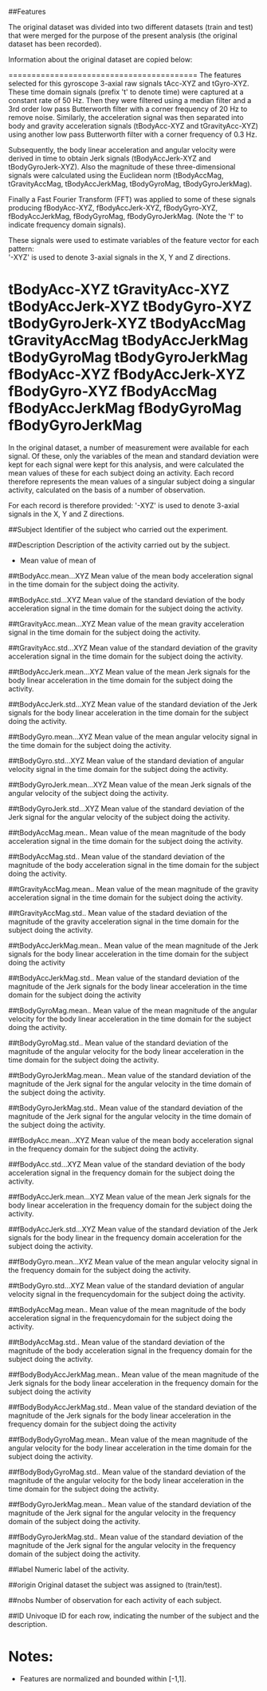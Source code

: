 ##Features


The original dataset was divided into two different datasets (train and test) that were merged for the purpose of the present analysis (the original dataset has been recorded).   

Information about the original dataset are copied below:

=========================================
The features selected for this gyroscope 3-axial raw signals tAcc-XYZ and tGyro-XYZ. These time domain signals (prefix 't' to denote time) were captured at a constant rate of 50 Hz. Then they were filtered using a median filter and a 3rd order low pass Butterworth filter with a corner frequency of 20 Hz to remove noise. Similarly, the acceleration signal was then separated into body and gravity acceleration signals (tBodyAcc-XYZ and tGravityAcc-XYZ) using another low pass Butterworth filter with a corner frequency of 0.3 Hz. 

Subsequently, the body linear acceleration and angular velocity were derived in time to obtain Jerk signals (tBodyAccJerk-XYZ and tBodyGyroJerk-XYZ). Also the magnitude of these three-dimensional signals were calculated using the Euclidean norm (tBodyAccMag, tGravityAccMag, tBodyAccJerkMag, tBodyGyroMag, tBodyGyroJerkMag). 

Finally a Fast Fourier Transform (FFT) was applied to some of these signals producing fBodyAcc-XYZ, fBodyAccJerk-XYZ, fBodyGyro-XYZ, fBodyAccJerkMag, fBodyGyroMag, fBodyGyroJerkMag. (Note the 'f' to indicate frequency domain signals). 

These signals were used to estimate variables of the feature vector for each pattern:  
'-XYZ' is used to denote 3-axial signals in the X, Y and Z directions.

tBodyAcc-XYZ
tGravityAcc-XYZ
tBodyAccJerk-XYZ
tBodyGyro-XYZ
tBodyGyroJerk-XYZ
tBodyAccMag
tGravityAccMag
tBodyAccJerkMag
tBodyGyroMag
tBodyGyroJerkMag
fBodyAcc-XYZ
fBodyAccJerk-XYZ
fBodyGyro-XYZ
fBodyAccMag
fBodyAccJerkMag
fBodyGyroMag
fBodyGyroJerkMag
================================================

In the original dataset, a number of measurement were available for each signal. Of these, only the variables of the mean and standard deviation were kept for each signal were kept for this analysis, and were calculated the mean values of these for each subject doing an activity. Each record therefore represents the mean values of a singular subject doing a singular activity, calculated on the basis of a number of observation. 

For each record is therefore provided:
'-XYZ' is used to denote 3-axial signals in the X, Y and Z directions.

##Subject
Identifier of the subject who carried out the experiment.

##Description
Description of the activity carried out by the subject.
- Mean value of mean of 

##tBodyAcc.mean...XYZ
Mean value of the mean body acceleration signal in the time domain for the subject doing the activity.

##tBodyAcc.std...XYZ
Mean value of the standard deviation of the body acceleration signal in the time domain for the subject doing the activity.

##tGravityAcc.mean...XYZ
Mean value of the mean gravity acceleration signal in the time domain for the subject doing the activity.

##tGravityAcc.std...XYZ
Mean value of the standard deviation of the gravity acceleration signal in the time domain for the subject doing the activity.

##tBodyAccJerk.mean...XYZ
Mean value of the mean Jerk signals for the body linear acceleration in the time domain for the subject doing the activity.

##tBodyAccJerk.std...XYZ
Mean value of the standard deviation of the Jerk signals for the body linear acceleration in the time domain for the subject doing the activity.

##tBodyGyro.mean...XYZ
Mean value of the mean angular velocity signal in the time domain for the subject doing the activity.

##tBodyGyro.std...XYZ
Mean value of the standard deviation of angular velocity signal in the time domain for the subject doing the activity.

##tBodyGyroJerk.mean...XYZ
Mean value of the mean Jerk signals of the angular velocity of the subject doing the activity.

##tBodyGyroJerk.std...XYZ
Mean value of the standard deviation of the Jerk signal for the angular velocity of the subject doing the activity.

##tBodyAccMag.mean..
Mean value of the mean magnitude of the body acceleration signal in the time domain for the subject doing the activity.

##tBodyAccMag.std..
Mean value of the standard deviation of the magnitude of the body acceleration signal in the time domain for the subject doing the activity.

##tGravityAccMag.mean..
Mean value of the mean magnitude of the gravity acceleration signal in the time domain for the subject doing the activity.

##tGravityAccMag.std..
Mean value of the stadard deviation of the magnitude of the gravity acceleration signal in the time domain for the subject doing the activity.

##tBodyAccJerkMag.mean..
Mean value of the mean magnitude of the Jerk signals for the body linear acceleration in the time domain for the subject doing the activity

##tBodyAccJerkMag.std..
Mean value of the standard deviation of the magnitude of the Jerk signals for the body linear acceleration in the time domain for the subject doing the activity

##tBodyGyroMag.mean..
Mean value of the mean magnitude of the angular velocity for the body linear acceleration in the time domain for the subject doing the activity.

##tBodyGyroMag.std..
Mean value of the standard deviation of the magnitude of the angular velocity for the body linear acceleration in the time domain for the subject doing the activity.

##tBodyGyroJerkMag.mean..
Mean value of the standard deviation of the magnitude of the Jerk signal for the angular velocity in the time domain of the subject doing the activity.

##tBodyGyroJerkMag.std..
Mean value of the standard deviation of the magnitude of the Jerk signal for the angular velocity in the time domain of the subject doing the activity.

##fBodyAcc.mean...XYZ
Mean value of the mean body acceleration signal in the frequency domain for the subject doing the activity.

##fBodyAcc.std...XYZ
Mean value of the standard deviation of the body acceleration signal in the frequency domain for the subject doing the activity.

##fBodyAccJerk.mean...XYZ
Mean value of the mean Jerk signals for the body linear acceleration in the frequency domain for the subject doing the activity.

##fBodyAccJerk.std...XYZ
Mean value of the standard deviation of the Jerk signals for the body linear in the frequency domain acceleration for the subject doing the activity.

##fBodyGyro.mean...XYZ
Mean value of the mean angular velocity signal in the frequency domain for the subject doing the activity.

##tBodyGyro.std...XYZ
Mean value of the standard deviation of angular velocity signal in the frequencydomain for the subject doing the activity.

##tBodyAccMag.mean..
Mean value of the mean magnitude of the body acceleration signal in the frequencydomain for the subject doing the activity.

##tBodyAccMag.std..
Mean value of the standard deviation of the magnitude of the body acceleration signal in the frequency domain for the subject doing the activity.

##fBodyBodyAccJerkMag.mean..
Mean value of the mean magnitude of the Jerk signals for the body linear acceleration in the frequency domain for the subject doing the activity

##fBodyBodyAccJerkMag.std..
Mean value of the standard deviation of the magnitude of the Jerk signals for the body linear acceleration in the frequency domain for the subject doing the activity

##fBodyBodyGyroMag.mean..
Mean value of the mean magnitude of the angular velocity for the body linear acceleration in the time domain for the subject doing the activity.

##fBodyBodyGyroMag.std..
Mean value of the standard deviation of the magnitude of the angular velocity for the body linear acceleration in the time domain for the subject doing the activity.

##fBodyGyroJerkMag.mean..
Mean value of the standard deviation of the magnitude of the Jerk signal for the angular velocity in the frequency domain of the subject doing the activity.

##fBodyGyroJerkMag.std..
Mean value of the standard deviation of the magnitude of the Jerk signal for the angular velocity in the frequency domain of the subject doing the activity.

##label
Numeric label of the activity.

##origin
Original dataset the subject was assigned to (train/test).

##nobs
Number of observation for each activity of each subject.

##ID
Univoque ID for each row, indicating the number of the subject and the description.

Notes: 
======
- Features are normalized and bounded within [-1,1].
